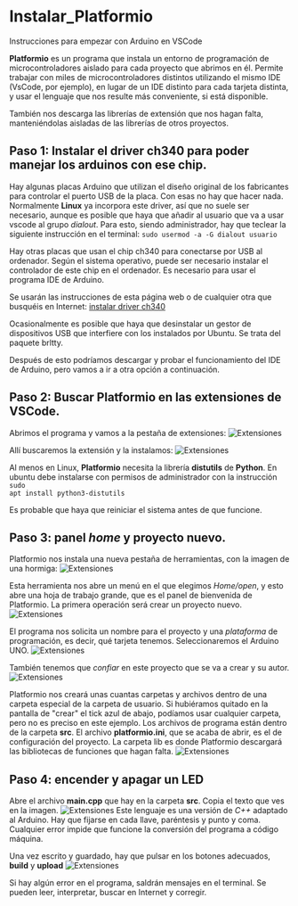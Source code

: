 # Instalar_Platformio
Instrucciones para empezar con Arduino en VSCode

**Platformio** es un programa que instala un entorno de programación de microcontroladores aislado para cada proyecto que abrimos en él. Permite trabajar con miles de microcontroladores distintos utilizando el mismo IDE (VsCode, por ejemplo), en lugar de un IDE distinto para cada tarjeta distinta, y usar el lenguaje que nos resulte más conveniente, si está disponible. 

También nos descarga las librerías de extensión que nos hagan falta, manteniéndolas aisladas de las librerías de otros proyectos.

## Paso 1: Instalar el driver ch340 para poder manejar los arduinos con ese chip.
Hay algunas placas Arduino que utilizan el diseño original de los fabricantes para controlar el puerto USB de la placa. Con esas no hay que hacer nada. Normalmente **Linux** ya incorpora este driver, así que no suele ser necesario, aunque es posible que haya que añadir al usuario que va a usar vscode al grupo *dialout*. Para esto, siendo administrador, hay que teclear la siguiente instrucción en el terminal: <code>sudo usermod -a -G dialout usuario</code>

Hay otras placas que usan el chip ch340 para conectarse por USB al ordenador. Según el sistema operativo, puede ser necesario instalar el controlador de este chip en el ordenador. Es necesario para usar el programa IDE de Arduino.

Se usarán las instrucciones de esta página web o de cualquier otra que busquéis en Internet:
[instalar driver ch340](https://programmerclick.com/article/87861702877/)

Ocasionalmente es posible que haya que desinstalar un gestor de dispositivos USB que interfiere con los instalados por Ubuntu. Se trata del paquete brltty.

Después de esto podríamos descargar y probar el funcionamiento del IDE de Arduino, pero vamos a ir a otra opción a continuación.

## Paso 2: Buscar Platformio en las extensiones de VSCode.
Abrimos el programa y vamos a la pestaña de extensiones:
![Extensiones](imagenes/extensiones.png)

Allí buscaremos la extensión y la instalamos:
![Extensiones](imagenes/instalar.png)

Al menos en Linux, **Platformio** necesita la librería **distutils** de **Python**. En ubuntu debe instalarse con permisos de administrador con la instrucción <code>sudo apt install python3-distutils</code>

Es probable que haya que reiniciar el sistema antes de que funcione.

## Paso 3: panel *home* y proyecto nuevo.
Platformio nos instala una nueva pestaña de herramientas, con la imagen de una hormiga:
![Extensiones](imagenes/icono.png)

Esta herramienta nos abre un menú en el que elegimos *Home/open*, y esto abre una hoja de trabajo grande, que es el panel de bienvenida de Platformio. La primera operación será crear un proyecto nuevo.
![Extensiones](imagenes/home.png)

El programa nos solicita un nombre para el proyecto y una *plataforma* de programación, es decir, qué tarjeta tenemos. Seleccionaremos el Arduino UNO.
![Extensiones](imagenes/proyectonuevo.png)

También tenemos que *confiar* en este proyecto que se va a crear y su autor.
![Extensiones](imagenes/confia.png)

Platformio nos creará unas cuantas carpetas y archivos dentro de una carpeta especial de la carpeta de usuario. Si hubiéramos quitado en la pantalla de "crear" el tick azul de abajo, podíamos usar cualquier carpeta, pero no es preciso en este ejemplo. Los archivos de programa están dentro de la carpeta **src**. El archivo **platformio.ini**, que se acaba de abrir, es el de configuración del proyecto. La carpeta lib es donde Platformio descargará las bibliotecas de funciones que hagan falta.
![Extensiones](imagenes/archivos.png)

## Paso 4: encender y apagar un LED
Abre el archivo **main.cpp** que hay en la carpeta **src**. Copia el texto que ves en la imagen.
![Extensiones](imagenes/programa.png)
Este lenguaje es una versión de *C++* adaptado al Arduino. Hay que fijarse en cada llave, paréntesis y punto y coma. Cualquier error impide que funcione la conversión del programa a código máquina.

Una vez escrito y guardado, hay que pulsar en los botones adecuados, **build** y **upload**
![Extensiones](imagenes/resultado.png)

Si hay algún error en el programa, saldrán mensajes en el terminal. Se pueden leer, interpretar, buscar en Internet y corregir.

